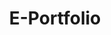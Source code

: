 ---
layout: project-page
name: E-Portfolio
title: E-Portfolio
image: https://cdn.pixabay.com/photo/2015/01/08/18/27/startup-593341_960_720.jpg
description: A professional portfolio which will follow me through my career.
status: Continual Development
status-icon: fas fa-sync
role: Personal Project
long-description: >
  If you see this page, it means I at least managed to get this thing up and running :)<br><br>

  This E-Portfolio is a project running alongside the other projects in the class Team-based collaboration (IDATA1004), but is primarily intended as a kickstart to a personal portfolio that will follow us through both our academic and our professional careers.<br><br>
  
  Much like a resumé, I doubt this will ever be truly finished. The plan is to keep it updated with new projects and experiences as I go along. I also hope to keep it updated with new features and improvements as I learn more about web development and design.<br><br>

  The portfolio is built using Jekyll, a static site generator, and is hosted on GitHub Pages. The template used is called WhatATheme, was created and shared by TheDevsLot, and can be found linked at the bottom of any page on the site.<br><br>

  Notable changes from the original template include:
    <li>Project pages for each individual project, custom made to suit my needs, with the current status of the project on the left, and a longer description on the right.</li>
    <li>A simplified front page, devoid of blog posts and links to social medias that I have never even used.</li>
    <li>Some surprisingly fancy progress bars to show how far along I am in my studies.</li>
  <br>
  My future plans for the site include:
    <li>Adding a page dedicated page for crediting the sources of what few images I have used.</li>
    <li>Implementing a more in-depth 'About Me'-page.</li>
    <li>Creating a separate page for Skills and Certifications.</li>
  
---